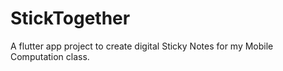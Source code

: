 # StickTogether
A flutter app project to create digital Sticky Notes for my Mobile Computation class.
